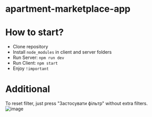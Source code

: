 # apartment-marketplace-app

# How to start?
<ul>
  <li>Clone repository</li>
  <li>Install <code>node_modules</code> in client and server folders</li>
  <li>Run Server: <code>npm run dev</code></li>
  <li>Run Client: <code>npm start</code></li>
  <li>Enjoy <code>!important</code>
 </ul>

# Additional

To reset filter, just press "Застосувати фільтр" without extra filters. <br />
![image](https://user-images.githubusercontent.com/87848253/186217919-7a2a9748-a79a-4fe1-bd7f-383b6b1b5fea.png)
